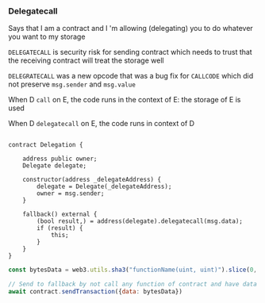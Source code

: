 ### Delegatecall

Says that I am a contract and I 'm allowing (delegating) you to do whatever you want to my storage

`DELEGATECALL` is security risk for sending contract which needs to trust that the receiving contract will treat the
storage well

`DELEGRATECALL` was a new opcode that was a bug fix for `CALLCODE` which did not preserve `msg.sender` and `msg.value`

When D `call` on E, the code runs in the context of E: the storage of E is used

When D `delegatecall` on E, the code runs in context of D

```solidity

contract Delegation {

    address public owner;
    Delegate delegate;

    constructor(address _delegateAddress) {
        delegate = Delegate(_delegateAddress);
        owner = msg.sender;
    }

    fallback() external {
        (bool result,) = address(delegate).delegatecall(msg.data);
        if (result) {
            this;
        }
    }
}
```

```javascript
const bytesData = web3.utils.sha3("functionName(uint, uint)").slice(0, 10) // Get 4 bytes hash as selector

// Send to fallback by not call any function of contract and have data bytes
await contract.sendTransaction({data: bytesData})

```